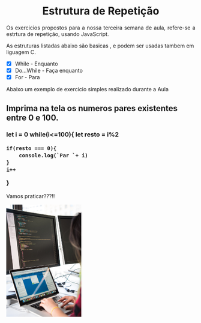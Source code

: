 
<h1 align="center">Estrutura de Repetição</h1>

<p align="justify">Os exercicios propostos para a nossa terceira semana de aula, refere-se a estrtura de repetição, usando JavaScript.

As estruturas listadas abaixo são basicas , e podem ser usadas tambem em liguagem C.

- [x] While - Enquanto
- [x] Do...While - Faça enquanto
- [x] For - Para

Abaixo um exemplo de exercicio simples realizado durante a Aula</p>

<h2>Imprima na tela os numeros pares existentes entre 0 e 100.</h2>

<h3>let i = 0
while(i<=100){
    let resto = i%2
    
    if(resto === 0){
        console.log(`Par `+ i)
    }
    i++
}
</h3>

Vamos praticar???!!

<img src="img01.jpg" alt="alt text" width="200"/>